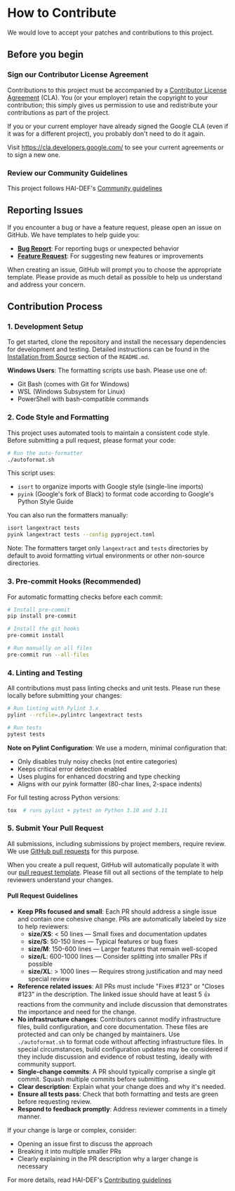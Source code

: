 # How to Contribute

We would love to accept your patches and contributions to this project.

## Before you begin

### Sign our Contributor License Agreement

Contributions to this project must be accompanied by a
[Contributor License Agreement](https://cla.developers.google.com/about) (CLA).
You (or your employer) retain the copyright to your contribution; this simply
gives us permission to use and redistribute your contributions as part of the
project.

If you or your current employer have already signed the Google CLA (even if it
was for a different project), you probably don't need to do it again.

Visit <https://cla.developers.google.com/> to see your current agreements or to
sign a new one.

### Review our Community Guidelines

This project follows HAI-DEF's
[Community guidelines](https://developers.google.com/health-ai-developer-foundations/community-guidelines)

## Reporting Issues

If you encounter a bug or have a feature request, please open an issue on GitHub.
We have templates to help guide you:

- **[Bug Report](.github/ISSUE_TEMPLATE/1-bug.md)**: For reporting bugs or unexpected behavior
- **[Feature Request](.github/ISSUE_TEMPLATE/2-feature-request.md)**: For suggesting new features or improvements

When creating an issue, GitHub will prompt you to choose the appropriate template.
Please provide as much detail as possible to help us understand and address your concern.

## Contribution Process

### 1. Development Setup

To get started, clone the repository and install the necessary dependencies for development and testing. Detailed instructions can be found in the [Installation from Source](https://github.com/google/langextract#from-source) section of the `README.md`.

**Windows Users**: The formatting scripts use bash. Please use one of:
- Git Bash (comes with Git for Windows)
- WSL (Windows Subsystem for Linux)
- PowerShell with bash-compatible commands

### 2. Code Style and Formatting

This project uses automated tools to maintain a consistent code style. Before submitting a pull request, please format your code:

```bash
# Run the auto-formatter
./autoformat.sh
```

This script uses:
- `isort` to organize imports with Google style (single-line imports)
- `pyink` (Google's fork of Black) to format code according to Google's Python Style Guide

You can also run the formatters manually:
```bash
isort langextract tests
pyink langextract tests --config pyproject.toml
```

Note: The formatters target only `langextract` and `tests` directories by default to avoid
formatting virtual environments or other non-source directories.

### 3. Pre-commit Hooks (Recommended)

For automatic formatting checks before each commit:

```bash
# Install pre-commit
pip install pre-commit

# Install the git hooks
pre-commit install

# Run manually on all files
pre-commit run --all-files
```

### 4. Linting and Testing

All contributions must pass linting checks and unit tests. Please run these locally before submitting your changes:

```bash
# Run linting with Pylint 3.x
pylint --rcfile=.pylintrc langextract tests

# Run tests
pytest tests
```

**Note on Pylint Configuration**: We use a modern, minimal configuration that:
- Only disables truly noisy checks (not entire categories)
- Keeps critical error detection enabled
- Uses plugins for enhanced docstring and type checking
- Aligns with our pyink formatter (80-char lines, 2-space indents)

For full testing across Python versions:
```bash
tox  # runs pylint + pytest on Python 3.10 and 3.11
```

### 5. Submit Your Pull Request

All submissions, including submissions by project members, require review. We
use [GitHub pull requests](https://docs.github.com/articles/about-pull-requests)
for this purpose.

When you create a pull request, GitHub will automatically populate it with our
[pull request template](.github/PULL_REQUEST_TEMPLATE/pull_request_template.md).
Please fill out all sections of the template to help reviewers understand your changes.

#### Pull Request Guidelines

- **Keep PRs focused and small**: Each PR should address a single issue and contain one cohesive change. PRs are automatically labeled by size to help reviewers:
  - **size/XS**: < 50 lines — Small fixes and documentation updates
  - **size/S**: 50-150 lines — Typical features or bug fixes
  - **size/M**: 150-600 lines — Larger features that remain well-scoped
  - **size/L**: 600-1000 lines — Consider splitting into smaller PRs if possible
  - **size/XL**: > 1000 lines — Requires strong justification and may need special review
- **Reference related issues**: All PRs must include "Fixes #123" or "Closes #123" in the description. The linked issue should have at least 5 👍 reactions from the community and include discussion that demonstrates the importance and need for the change.
- **No infrastructure changes**: Contributors cannot modify infrastructure files, build configuration, and core documentation. These files are protected and can only be changed by maintainers. Use `./autoformat.sh` to format code without affecting infrastructure files. In special circumstances, build configuration updates may be considered if they include discussion and evidence of robust testing, ideally with community support.
- **Single-change commits**: A PR should typically comprise a single git commit. Squash multiple commits before submitting.
- **Clear description**: Explain what your change does and why it's needed.
- **Ensure all tests pass**: Check that both formatting and tests are green before requesting review.
- **Respond to feedback promptly**: Address reviewer comments in a timely manner.

If your change is large or complex, consider:
- Opening an issue first to discuss the approach
- Breaking it into multiple smaller PRs
- Clearly explaining in the PR description why a larger change is necessary

For more details, read HAI-DEF's
[Contributing guidelines](https://developers.google.com/health-ai-developer-foundations/community-guidelines#contributing)
